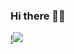 ### Hi there 🙋‍♂️

[!<img src="{https://img.shields.io/badge/LinkedIn-0077B5?style=for-the-badge&logo=linkedin&logoColor=white}" />](https://www.linkedin.com/in/npavlienko/)

<!--
**pavlienko/pavlienko** is a ✨ _special_ ✨ repository because its `README.md` (this file) appears on your GitHub profile.

Here are some ideas to get you started:

- 🔭 I’m currently working on ...
- 🌱 I’m currently learning ...
- 👯 I’m looking to collaborate on ...
- 🤔 I’m looking for help with ...
- 💬 Ask me about ...
- 📫 How to reach me: ...
- 😄 Pronouns: ...
- ⚡ Fun fact: ...
-->
